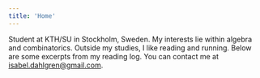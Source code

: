 ```yaml
---
title: 'Home'
---
```

Student at KTH/SU in Stockholm, Sweden. My interests lie within algebra and combinatorics. Outside my studies, I like reading and running. Below are some excerpts from my reading log. You can contact me at [isabel.dahlgren@gmail.com](mailto:isabel.dahlgren@gmail.com).
